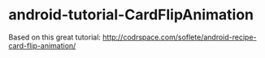android-tutorial-CardFlipAnimation
==================================

Based on this great tutorial: http://codrspace.com/soflete/android-recipe-card-flip-animation/

